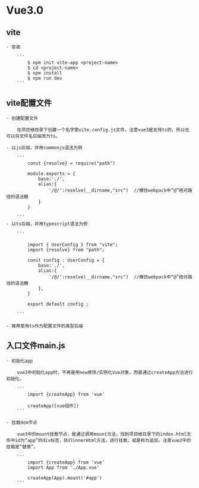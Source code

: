 # Vue3.0

## vite

    - 安装

        ```
            $ npm init vite-app <project-name>
            $ cd <project-name>
            $ npm install
            $ npm run dev
        ```

## vite配置文件

    - 创建配置文件

        在项目根目录下创建一个名字雯vite.config.js文件。注意vue3是支持ts的，所以也可以将文件名后缀改为ts。

    - 以js后缀，并用commonjs语法为例

        ```
            const {resolve} = require("path")

            module.exports = {
                base:'./',
                alias:{
                    '/@/':resolve(__dirname,"src")  //模仿webpack中“@”绝对路径的语法糖
                }
            }

        ```
    - 以ts后缀，并用typescript语法为例

        ```

            import { UserConfig } from "vite";
            import {resolve} from "path";

            const config : UserConfig = {
                base:'./',
                alias:{
                    '/@/':resolve(__dirname,"src")  //模仿webpack中“@”绝对路径的语法糖
                },
            }

            export default config ; 

        ```
    
    - 推荐使用ts作为配置文件的类型后缀

## 入口文件main.js

    - 初始化app

        vue3中初始化app时，不再是用new修饰/实例化Vue对象，而是通过createApp方法进行初始化。

        ```
            import {createApp} from 'vue'

            createApp([vue组件])
        ```

    - 挂载dom节点

        vue3中的mount挂载节点，是通过调用mount方法，找到项目根目录下的index.html文件中id为“app”的div标签，执行innerHtml方法，进行挂载，或是称为追加。注意vue2中的挂载是“替换”。

        ```
            import {createApp} from 'vue'
            import App from './App.vue'

            createApp(App).mount('#app')
        ```

